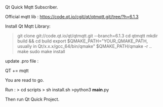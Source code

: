 


Qt Quick Mqtt Subscriber.

Official mqtt lib : https://code.qt.io/cgit/qt/qtmqtt.git/tree/?h=6.1.3


Install Qt Mqtt Library:

>git clone git://code.qt.io/qt/qtmqtt.git --branch=6.1.3
>cd qtmqtt
>mkdir build && cd build
>export $QMAKE_PATH="YOUR_QMAKE_PATH, usually in Qt/x.x.x/gcc_64/bin/qmake"
>$QMAKE_PATH/qmake -r ..
>make
>sudo make install


update .pro file :


 QT += mqtt

You are read to go.

Run :
    > cd scripts
    > sh install.sh
    >python3 __main__.py


Then run Qt Quick Project.
